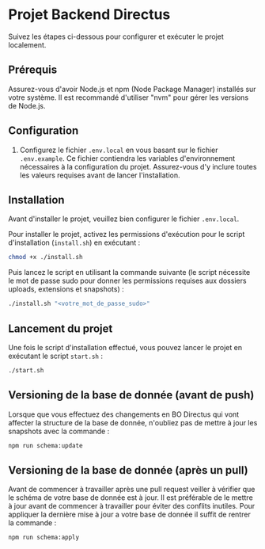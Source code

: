 # Projet Backend Directus

Suivez les étapes ci-dessous pour configurer et exécuter le projet localement.

## Prérequis

Assurez-vous d'avoir Node.js et npm (Node Package Manager) installés sur votre système. Il est recommandé d'utiliser "nvm" pour gérer les versions de Node.js.

## Configuration

1. Configurez le fichier `.env.local` en vous basant sur le fichier `.env.example`. Ce fichier contiendra les variables d'environnement nécessaires à la configuration du projet. Assurez-vous d'y inclure toutes les valeurs requises avant de lancer l'installation.

## Installation

Avant d'installer le projet, veuillez bien configurer le fichier `.env.local`.

Pour installer le projet, activez les permissions d'exécution pour le script d'installation (`install.sh`) en exécutant :

```bash
chmod +x ./install.sh
```

Puis lancez le script en utilisant la commande suivante (le script nécessite le mot de passe sudo pour donner les permissions requises aux dossiers uploads, extensions et snapshots) :

```bash
./install.sh "<votre_mot_de_passe_sudo>"
```

## Lancement du projet

Une fois le script d'installation effectué, vous pouvez lancer le projet en exécutant le script `start.sh` :

```bash
./start.sh
```

## Versioning de la base de donnée (avant de push)

Lorsque que vous effectuez des changements en BO Directus qui vont affecter la structure de la base de donnée, n'oubliez pas de mettre à jour les snapshots avec la commande :

```bash
npm run schema:update
```

## Versioning de la base de donnée (après un pull)

Avant de commencer à travailler après une pull request veiller à vérifier que le schéma de votre base de donnée est à jour. Il est préférable de le mettre à jour avant de commencer à travailler pour éviter des conflits inutiles. Pour appliquer la dernière mise à jour a votre base de donnée il suffit de rentrer la commande :

```bash
npm run schema:apply
```